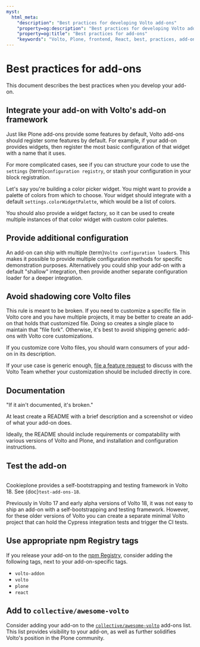 ```yaml
---
myst:
  html_meta:
    "description": "Best practices for developing Volto add-ons"
    "property=og:description": "Best practices for developing Volto add-ons"
    "property=og:title": "Best practices for add-ons"
    "keywords": "Volto, Plone, frontend, React, best, practices, add-ons"
---
```


# Best practices for add-ons

This document describes the best practices when you develop your add-on.


## Integrate your add-on with Volto's add-on framework

Just like Plone add-ons provide some features by default, Volto add-ons should register some features by default.
For example, if your add-on provides widgets, then register the most basic configuration of that widget with a name that it uses.

For more complicated cases, see if you can structure your code to use the `settings` {term}`configuration registry`, or stash your configuration in your block registration.

Let's say you're building a color picker widget.
You might want to provide a palette of colors from which to choose.
Your widget should integrate with a default `settings.colorWidgetPalette`, which would be a list of colors.

You should also provide a widget factory, so it can be used to create multiple instances of that color widget with custom color palettes.


## Provide additional configuration

An add-on can ship with multiple {term}`Volto configuration loader`s.
This makes it possible to provide multiple configuration methods for specific demonstration purposes.
Alternatively you could ship your add-on with a default "shallow" integration, then provide another separate configuration loader for a deeper integration.


## Avoid shadowing core Volto files

This rule is meant to be broken.
If you need to customize a specific file in Volto core and you have multiple projects, it may be better to create an add-on that holds that customized file.
Doing so creates a single place to maintain that "file fork".
Otherwise, it's best to avoid shipping generic add-ons with Volto core customizations.

If you customize core Volto files, you should warn consumers of your add-on in its description.

If your use case is generic enough, [file a feature request](https://github.com/plone/volto/issues/new?template=2_feature_request.md) to discuss with the Volto Team whether your customization should be included directly in core.


## Documentation

"If it ain't documented, it's broken."

At least create a README with a brief description and a screenshot or video of what your add-on does.

Ideally, the README should include requirements or compatability with various versions of Volto and Plone, and installation and configuration instructions.


## Test the add-on

```{versionadded} Volto 18.0.0-alpha.43
```

Cookieplone provides a self-bootstrapping and testing framework in Volto 18.
See {doc}`test-add-ons-18`.

Previously in Volto 17 and early alpha versions of Volto 18, it was not easy to ship an add-on with a self-bootstrapping and testing framework.
However, for these older versions of Volto you can create a separate minimal Volto project that can hold the Cypress integration tests and trigger the CI tests.


## Use appropriate npm Registry tags

If you release your add-on to the [npm Registry](https://www.npmjs.com/), consider adding the following tags, next to your add-on-specific tags.

-   `volto-addon`
-   `volto`
-   `plone`
-   `react`


## Add to `collective/awesome-volto`

Consider adding your add-on to the [`collective/awesome-volto`](https://github.com/collective/awesome-volto) add-ons list.
This list provides visibility to your add-on, as well as further solidifies Volto's position in the Plone community.
